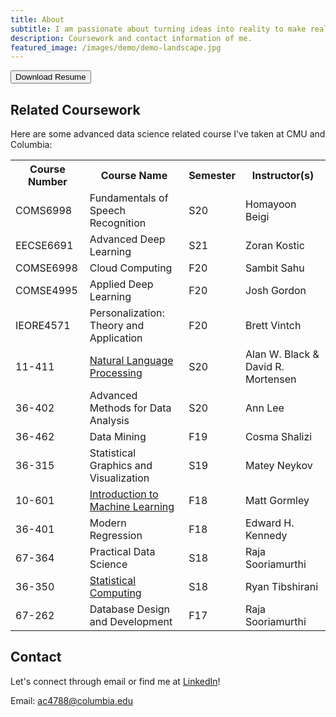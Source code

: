 ```yaml
---
title: About 
subtitle: I am passionate about turning ideas into reality to make real-world impacts. With this motivation, I enjoy actively thinking about how things can be done differently as well as applying my skills in statistical analysis, NLP, machine learning, deep learning, large-scale data visualization & analysis to solve problems and gain useful insights.
description: Coursework and contact information of me.
featured_image: /images/demo/demo-landscape.jpg
---
```


<button type="button" class="button" onclick="window.location.href='download/Aiqi_Cui_Resume_f20.pdf'">Download Resume</button>


## Related Coursework


Here are some advanced data science related course I've taken at CMU and Columbia:

<table class="table" style="border:none;">
  <tr>
    <th>Course Number</th>
    <th>Course Name</th>
    <th>Semester</th>
    <th>Instructor(s)</th>
  </tr>
  <tr>
    <td>COMS6998</td>
    <td>Fundamentals of Speech Recognition</td>
    <td>S20</td>
    <td>Homayoon Beigi</td>
  </tr>
  <tr>
    <td>EECSE6691</td>
    <td>Advanced Deep Learning</td>
    <td>S21</td>
    <td>Zoran Kostic</td>
  </tr>
  <tr>
    <td>COMSE6998</td>
    <td>Cloud Computing</td>
    <td>F20</td>
    <td>Sambit Sahu</td>
  </tr>
  <tr>
    <td>COMSE4995</td>
    <td>Applied Deep Learning</td>
    <td>F20</td>
    <td>Josh Gordon</td>
  </tr>
  <tr>
    <td>IEORE4571</td>
    <td>Personalization: Theory and Application</td>
    <td>F20</td>
    <td>Brett Vintch</td>
  </tr>
  <tr>
    <td>11-411</td>
    <td><a href="http://demo.clab.cs.cmu.edu/NLP/">Natural Language Processing</a></td>
    <td>S20</td>
    <td>Alan W. Black & David R. Mortensen</td>
  </tr>
  <tr>
    <td>36-402</td>
    <td>Advanced Methods for Data Analysis</td>
    <td>S20</td>
    <td>Ann Lee</td>
  </tr>
  <tr>
    <td>36-462</td>
    <td>Data Mining</td>
    <td>F19</td>
    <td>Cosma Shalizi</td>
  </tr>
  <tr>
    <td>36-315</td>
    <td>Statistical Graphics and Visualization</td>
    <td>S19</td>
    <td>Matey Neykov</td>
  </tr>
  <tr>
    <td>10-601</td>
    <td><a href="http://www.cs.cmu.edu/~mgormley/courses/10601bd-f18/index.html">Introduction to Machine Learning</a></td>
    <td>F18</td>
    <td>Matt Gormley</td>
  </tr>
  <tr>
    <td>36-401</td>
    <td>Modern Regression</td>
    <td>F18</td>
    <td>Edward H. Kennedy</td>
  </tr>
  <tr>
    <td>67-364</td>
    <td>Practical Data Science</td>
    <td>S18</td>
    <td>Raja Sooriamurthi</td>
  </tr>
  <tr>
    <td>36-350</td>
    <td><a href="http://www.stat.cmu.edu/~ryantibs/statcomp/">Statistical Computing</a></td>
    <td>S18</td>
    <td>Ryan Tibshirani</td>
  </tr>
  <tr>
    <td>67-262</td>
    <td>Database Design and Development</td>
    <td>F17</td>
    <td>Raja Sooriamurthi</td>
  </tr>
</table>

## Contact

Let's connect through email or find me at [LinkedIn](https://www.linkedin.com/in/aiqicui/)!

Email: [ac4788@columbia.edu](mailto:ac4788@columbia.edu)